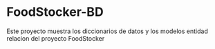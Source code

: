 # FoodStocker-BD
Este proyecto muestra los diccionarios de datos y los modelos entidad relacion del proyecto FoodStocker
